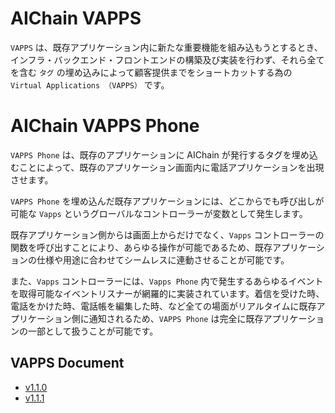 # AIChain VAPPS
`VAPPS` は、既存アプリケーション内に新たな重要機能を組み込もうとするとき、インフラ・バックエンド・フロントエンドの構築及び実装を行わず、それら全てを含む `タグ` の埋め込みによって顧客提供までをショートカットする為の `Virtual Applications （VAPPS）` です。

# AIChain VAPPS Phone
`VAPPS Phone` は、既存のアプリケーションに AIChain が発行するタグを埋め込むことによって、既存のアプリケーション画面内に電話アプリケーションを出現させます。

`VAPPS Phone` を埋め込んだ既存アプリケーションには、どこからでも呼び出しが可能な `Vapps` というグローバルなコントローラーが変数として発生します。

既存アプリケーション側からは画面上からだけでなく、`Vapps` コントローラーの関数を呼び出すことにより、あらゆる操作が可能であるため、既存アプリケーションの仕様や用途に合わせてシームレスに連動させることが可能です。

また、`Vapps` コントローラーには、`Vapps Phone` 内で発生するあらゆるイベントを取得可能なイベントリスナーが網羅的に実装されています。着信を受けた時、電話をかけた時、電話帳を編集した時、など全ての場面がリアルタイムに既存アプリケーション側に通知されるため、`VAPPS Phone` は完全に既存アプリケーションの一部として扱うことが可能です。


## VAPPS Document
- [v1.1.0](docs/v1.1.0/README.md)
- [v1.1.1](docs/v1.1.1/README.md)
